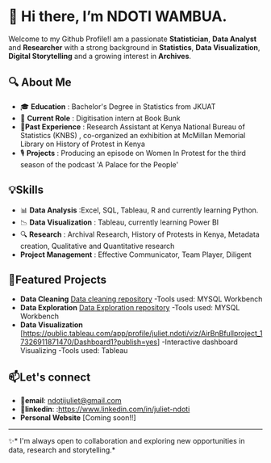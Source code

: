 # 👋 Hi there, I’m NDOTI WAMBUA.

Welcome to my Github Profile!I am a passionate **Statistician**, **Data Analyst** and **Researcher** with a strong background in **Statistics**, **Data Visualization**, **Digital Storytelling** and a growing interest in **Archives**.

## 🔍 About Me

- 🎓 **Education** : Bachelor's Degree in Statistics from JKUAT
- 🌱 **Current Role** : Digitisation intern at Book Bunk
- 💼**Past Experience** : Research Assistant at Kenya National Bureau of Statistics (KNBS) , co-organized an exhibition at McMillan Memorial Library on History of Protest in Kenya
- 🎙️ **Projects** : Producing an episode on Women In Protest for the third season of the podcast 'A Palace for the People'

## 💡Skills 
- 📊 **Data Analysis** :Excel, SQL, Tableau, R and currently learning Python.
- 📉 **Data Visualization** : Tableau, currently learning Power BI
- 🔍 **Research** : Archival Research, History of Protests in Kenya, Metadata creation, Qualitative and Quantitative research
- **Project Management** : Effective Communicator, Team Player, Diligent

## 📂Featured Projects
 - **Data Cleaning**  [Data cleaning repository](https://github.com/NDOTIWAMBUA/Data-cleaning-project)
      -Tools used: MYSQL Workbench
 - **Data Exploration**  [Data Exploration repository](https://github.com/NDOTIWAMBUA/SQL-Data-Exploration)
      -Tools used: MYSQL Workbench
 - **Data Visualization** [https://public.tableau.com/app/profile/juliet.ndoti/viz/AirBnBfullproject_17326911871470/Dashboard1?publish=yes]
      -Interactive dashboard Visualizing
      -Tools used: Tableau

 ## 📫Let's connect
- 📩**email**: ndotijuliet@gmail.com
- 🔗**linkedin**: :https://www.linkedin.com/in/juliet-ndoti
- **Personal Website** [Coming soon!!]

---
✨* I'm always open to collaboration and exploring new opportunities in data, research and storytelling.*

  

<!---
NDOTIWAMBUA/NDOTIWAMBUA is a ✨ special ✨ repository because its `README.md` (this file) appears on your GitHub profile.
You can click the Preview link to take a look at your changes.
--->
